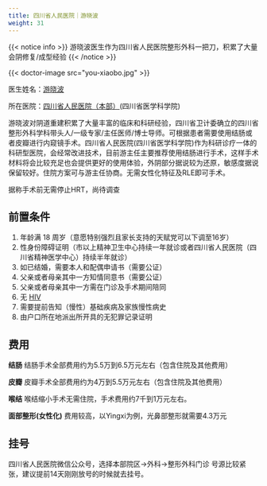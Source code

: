 ```yaml
---
title: 四川省人民医院｜游晓波
weight: 31
---
```


{{< notice info >}}
游晓波医生作为四川省人民医院整形外科一把刀，积累了大量会阴修复/成型经验
{{< /notice >}}

{{< doctor-image src="you-xiaobo.jpg" >}}

医生姓名：[游晓波](https://www.samsph.com/expert/2021/YqaQg5dn.html)

所在医院：[四川省人民医院（本部）](https://www.amap.com/place/B001C7WOHZ)(四川省医学科学院)

游晓波对阴道重建积累了大量丰富的临床和科研经验，四川省卫计委确立的四川省整形外科学科带头人/一级专家/主任医师/博士导师。可根据患者需要使用结肠或者皮瓣进行内窥镜手术。四川省人民医院(四川省医学科学院)作为科研诊疗一体的科研型医院，会经常改进技术，目前游主任主要推荐使用结肠进行手术，这样手术材料将会比较充足也会提供更好的使用体验，外阴部分据说较为还原，敏感度据说保留较好。住院方案可与游主任协商。无需女性化特征及RLE即可手术。

据称手术前无需停止HRT，尚待调查

## 前置条件

1. 年龄满 18 周岁（意愿特别强烈且家长支持的天赋党可以下调至16岁）
1. 性身份障碍证明（市以上精神卫生中心持续一年就诊或者四川省人民医院（四川省精神医学中心）持续半年就诊）
1. 如已结婚，需要本人和配偶申请书（需要公证）
1. 父亲或者母亲其中一方知情同意书（需要公证）
1. 父亲或者母亲其中一方需在门诊及手术期间陪同
1. 无 [HIV](https://zh.wikipedia.org/zh-cn/HIV)
1. 需要提前告知（慢性）基础疾病及家族慢性病史
1. 由户口所在地派出所开具的无犯罪记录证明

## 费用

**结肠**
结肠手术全部费用约为5.5万到6.5万元左右（包含住院及其他费用）

**皮瓣**
皮瓣手术全部费用约为4万到5.5万元左右（包含住院及其他费用）

**喉结**
喉结缩小手术无需住院，手术费用约7千到1万元左右。

**面部整形(女性化)**
费用较高，以Yingxi为例，光鼻部整形就需要4.3万元

## 挂号

四川省人民医院微信公众号，选择本部院区→外科→整形外科门诊
号源比较紧张，建议提前14天刚刚放号的时候就去挂号。
